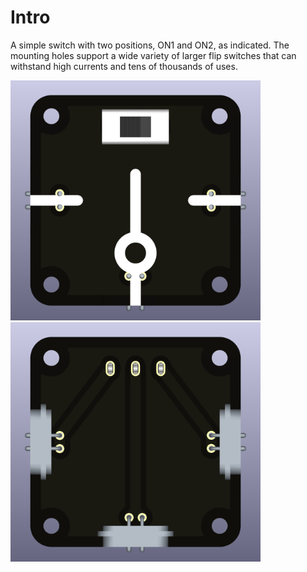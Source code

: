 # Intro  
A simple switch with two positions, ON1 and ON2, as indicated. The mounting holes support a wide variety of larger flip switches that can withstand high currents and tens of thousands of uses. 

<img src="component_switch-toggle-On1-On2_THT_TOP.png" alt="Circuit Diagram" width="400"> <img src="component_switch-toggle-On1-On2_THT_BOTTOM.png" alt="Circuit Diagram" width="400">